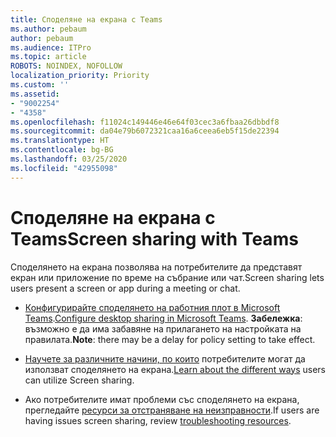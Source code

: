 ```yaml
---
title: Споделяне на екрана с Teams
ms.author: pebaum
author: pebaum
ms.audience: ITPro
ms.topic: article
ROBOTS: NOINDEX, NOFOLLOW
localization_priority: Priority
ms.custom: ''
ms.assetid:
- "9002254"
- "4358"
ms.openlocfilehash: f11024c149446e46e64f03cec3a6fbaa26dbbdf8
ms.sourcegitcommit: da04e79b6072321caa16a6ceea6eb5f15de22394
ms.translationtype: HT
ms.contentlocale: bg-BG
ms.lasthandoff: 03/25/2020
ms.locfileid: "42955098"
---
```

# <a name="screen-sharing-with-teams"></a><span data-ttu-id="0e1bc-102">Споделяне на екрана с Teams</span><span class="sxs-lookup"><span data-stu-id="0e1bc-102">Screen sharing with Teams</span></span>

<span data-ttu-id="0e1bc-103">Споделянето на екрана позволява на потребителите да представят екран или приложение по време на събрание или чат.</span><span class="sxs-lookup"><span data-stu-id="0e1bc-103">Screen sharing lets users present a screen or app during a meeting or chat.</span></span>

- <span data-ttu-id="0e1bc-104">[Конфигурирайте споделянето на работния плот в Microsoft Teams](https://docs.microsoft.com/microsoftteams/configure-desktop-sharing).</span><span class="sxs-lookup"><span data-stu-id="0e1bc-104">[Configure desktop sharing in Microsoft Teams](https://docs.microsoft.com/microsoftteams/configure-desktop-sharing).</span></span> <span data-ttu-id="0e1bc-105">**Забележка**: възможно е да има забавяне на прилагането на настройката на правилата.</span><span class="sxs-lookup"><span data-stu-id="0e1bc-105">**Note**: there may be a delay for policy setting to take effect.</span></span> 

- <span data-ttu-id="0e1bc-106">[Научете за различните начини, по които](https://docs.microsoft.com/microsoftteams/meeting-policies-in-teams#meeting-policy-settings---content-sharing) потребителите могат да използват споделянето на екрана.</span><span class="sxs-lookup"><span data-stu-id="0e1bc-106">[Learn about the different ways](https://docs.microsoft.com/microsoftteams/meeting-policies-in-teams#meeting-policy-settings---content-sharing) users can utilize Screen sharing.</span></span> 

- <span data-ttu-id="0e1bc-107">Ако потребителите имат проблеми със споделянето на екрана, прегледайте [ресурси за отстраняване на неизправности](https://docs.microsoft.com/microsoftteams/connectivity-issues).</span><span class="sxs-lookup"><span data-stu-id="0e1bc-107">If users are having issues screen sharing, review [troubleshooting resources](https://docs.microsoft.com/microsoftteams/connectivity-issues).</span></span> 
